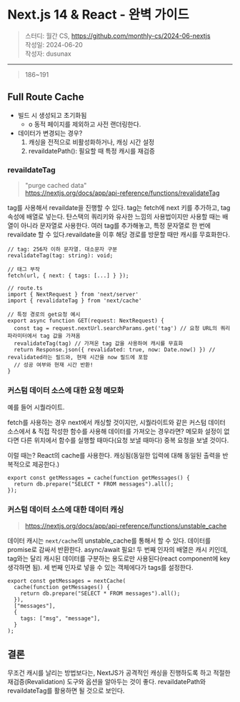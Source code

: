 # Next.js 14 & React - 완벽 가이드

> 스터디: 월간 CS, https://github.com/monthly-cs/2024-06-nextjs  
> 작성일: 2024-06-20  
> 작성자: dusunax

---

> 186~191

## Full Route Cache

- 빌드 시 생성되고 초기화됨
  - o 동적 페이지를 제외하고 사전 랜더링한다.
- 데이터가 변경되는 경우?
  1. 캐싱을 전적으로 비활성화하거나, 캐싱 시간 설정
  2. revaildatePath(): 필요할 때 특정 캐시를 재검증

### revaildateTag

> "purge cached data"  
> https://nextjs.org/docs/app/api-reference/functions/revalidateTag

tag를 사용해서 revaildate을 진행할 수 있다. tag는 fetch에 next 키를 추가하고, tag 속성에 배열로 넣는다. 탄스택의 쿼리키와 유사한 느낌의 사용법이지만 사용할 때는 배열이 아니라 문자열로 사용한다. 여러 tag를 추가해놓고, 특정 문자열로 한 번에 revaildate 할 수 있다.revaildate을 이후 해당 경로를 방문할 때만 캐시를 무효화한다.

```tsx
// tag: 256자 이하 문자열. 대소문자 구분
revalidateTag(tag: string): void;

// 태그 부작
fetch(url, { next: { tags: [...] } });

// route.ts
import { NextRequest } from 'next/server'
import { revalidateTag } from 'next/cache'

// 특정 경로의 get요청 예시
export async function GET(request: NextRequest) {
  const tag = request.nextUrl.searchParams.get('tag') // 요청 URL의 쿼리 파라미터에서 tag 값을 가져옴
  revalidateTag(tag) // 가져온 tag 값을 사용하여 캐시를 무효화
  return Response.json({ revalidated: true, now: Date.now() }) // revalidated라는 필드와, 현재 시간을 now 필드에 포함
  // 성공 여부와 현재 시간 반환!
}
```

### 커스텀 데이터 소스에 대한 요청 메모화

예를 들어 시퀄라이트.

fetch를 사용하는 경우 next에서 캐싱할 것이지만, 시퀄라이트와 같은 커스텀 데이터 소스에서 & 직접 작성한 함수를 사용해 데이터를 가져오는 경우라면? 메모화 설정이 없다면 다른 위치에서 함수를 실행할 때마다(요청 보낼 때마다) 중복 요청을 보낼 것이다.

이럴 때는? React의 cache를 사용한다. 캐싱됨(동일한 입력에 대해 동일된 출력을 반복적으로 제공한다.)

```tsx
export const getMessages = cache(function getMessages() {
  return db.prepare("SELECT * FROM messages").all();
});
```

### 커스텀 데이터 소스에 대한 데이터 캐싱

> https://nextjs.org/docs/app/api-reference/functions/unstable_cache

데이터 캐시는 `next/cache`의 unstable_cache를 통해서 할 수 있다. 데이터를 promise로 감싸서 반환한다. async/await 필요! 두 번째 인자의 배열은 캐시 키인데, tag와는 달리 캐시된 데이터를 구분하는 용도로만 사용된다(react component에 key 생각하면 됨). 세 번째 인자로 넣을 수 있는 객체에다가 tags를 설정한다.

```tsx
export const getMessages = nextCache(
  cache(function getMessages() {
    return db.prepare("SELECT * FROM messages").all();
  }),
  ["messages"],
  {
    tags: ["msg", "message"],
  }
);
```

## 결론

무조건 캐시를 날리는 방법보다는, NextJS가 공격적인 캐싱을 진행하도록 하고 적절한 재검증(Revalidation) 도구와 옵션을 알아두는 것이 좋다. revaildatePath와 revaildateTag를 활용하면 될 것으로 보인다.
